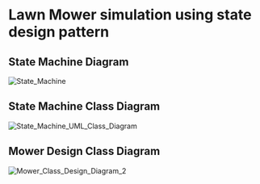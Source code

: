 # Lawn Mower simulation using state design pattern

## State Machine Diagram
![State_Machine](https://github.com/kanhaiya09/CSE_5322_Design_Pattern/assets/34772291/de527e38-0cfe-4bad-9ce3-9e533b987d58)

## State Machine Class Diagram
![State_Machine_UML_Class_Diagram](https://github.com/kanhaiya09/CSE_5322_Design_Pattern/assets/34772291/7d63adb9-3050-45f2-bce0-7a0f9966c399)


## Mower Design Class Diagram
![Mower_Class_Design_Diagram_2](https://github.com/kanhaiya09/CSE_5322_Design_Pattern/assets/34772291/844b0594-01de-4b8e-900b-ba7d63147587)

